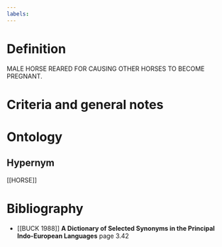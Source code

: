 ```yaml
---
labels: 
---
```


# Definition
MALE HORSE REARED FOR CAUSING OTHER HORSES TO BECOME PREGNANT.
# Criteria and general notes
# Ontology

## Hypernym
[[HORSE]]
# Bibliography
- [[BUCK 1988]]
**A Dictionary of Selected Synonyms in the Principal Indo-European Languages** page 3.42
